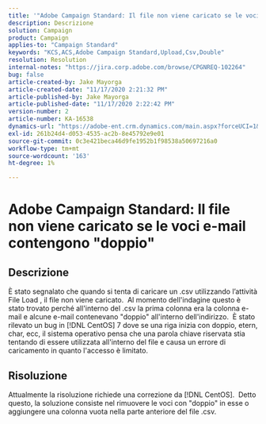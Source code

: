```yaml
---
title: '"Adobe Campaign Standard: Il file non viene caricato se le voci e-mail contengono "double"'
description: Descrizione
solution: Campaign
product: Campaign
applies-to: "Campaign Standard"
keywords: "KCS,ACS,Adobe Campaign Standard,Upload,Csv,Double"
resolution: Resolution
internal-notes: "https://jira.corp.adobe.com/browse/CPGNREQ-102264"
bug: false
article-created-by: Jake Mayorga
article-created-date: "11/17/2020 2:21:32 PM"
article-published-by: Jake Mayorga
article-published-date: "11/17/2020 2:22:42 PM"
version-number: 2
article-number: KA-16538
dynamics-url: "https://adobe-ent.crm.dynamics.com/main.aspx?forceUCI=1&pagetype=entityrecord&etn=knowledgearticle&id=35fe582f-e028-eb11-a813-000d3a593c3f"
exl-id: 261b24d4-d053-4535-ac2b-8e45792e9e01
source-git-commit: 0c3e421beca46d9fe1952b1f98538a50697216a0
workflow-type: tm+mt
source-wordcount: '163'
ht-degree: 1%

---
```


# Adobe Campaign Standard: Il file non viene caricato se le voci e-mail contengono &quot;doppio&quot;

## Descrizione

È stato segnalato che quando si tenta di caricare un .csv utilizzando l’attività File Load , il file non viene caricato.  Al momento dell&#39;indagine questo è stato trovato perché all&#39;interno del .csv la prima colonna era la colonna e-mail e alcune e-mail contenevano &quot;doppio&quot; all&#39;interno dell&#39;indirizzo.  È stato rilevato un bug in [!DNL CentOS] 7 dove se una riga inizia con doppio, etern, char, ecc, il sistema operativo pensa che una parola chiave riservata stia tentando di essere utilizzata all&#39;interno del file e causa un errore di caricamento in quanto l&#39;accesso è limitato.

## Risoluzione

Attualmente la risoluzione richiede una correzione da [!DNL CentOS].  Detto questo, la soluzione consiste nel rimuovere le voci con &quot;doppio&quot; in esse o aggiungere una colonna vuota nella parte anteriore del file .csv.
